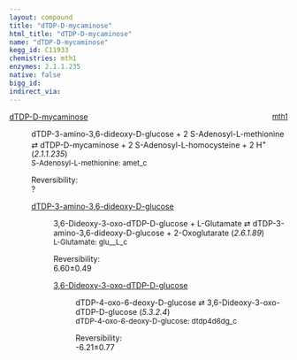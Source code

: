 ```yaml
---
layout: compound
title: "dTDP-D-mycaminose"
html_title: "dTDP-D-mycaminose"
name: "dTDP-D-mycaminose"
kegg_id: C11933
chemistries: mth1
enzymes: 2.1.1.235
native: false
bigg_id:
indirect_via:
---
```

<dl><dt class="rs-product"><a class="link-dark" data-bs-html="true" data-bs-title="KEGG: C11933" data-bs-toggle="tooltip" href="{{ site.url }}{{ site.baseurl }}/compounds/C11933">dTDP-D-mycaminose</a><span style="float: right; max-width: 40%"><a class="link-dark opacity-50" href="{{ site.url }}{{ site.baseurl }}/chemistries/mth1" style="font-size: small; word-wrap: anywhere;">mth1</a></span></dt><dd><p>dTDP-3-amino-3,6-dideoxy-D-glucose + 2 S-Adenosyl-L-methionine ⇄ dTDP-D-mycaminose + 2 S-Adenosyl-L-homocysteine + 2 H<sup>+</sup> (<i>2.1.1.235</i>)<br/><span style="font-size: small;"><span data-bs-html="true" data-bs-title="KEGG: C00019" data-bs-toggle="tooltip">S-Adenosyl-L-methionine</span>: amet_c</span><br/><div class="reversibility_info">Reversibility: <div class="progress"><div aria-valuemax="100" aria-valuemin="0" aria-valuenow="0" class="progress-bar bg-light" role="progressbar" style="width: 100%"></div></div><span>?</span><div class="progress"><div aria-valuemax="10" aria-valuemin="0" aria-valuenow="0" class="progress-bar bg-light" role="progressbar" style="width: 100%"></div></div></div></p><dl><dt><a class="link-dark" data-bs-html="true" data-bs-title="KEGG: C11925" data-bs-toggle="tooltip" href="{{ site.url }}{{ site.baseurl }}/compounds/C11925">dTDP-3-amino-3,6-dideoxy-D-glucose</a><span style="float: right; max-width: 40%"><a class="link-dark opacity-50" href="{{ site.url }}{{ site.baseurl }}/chemistries/None" style="font-size: small; word-wrap: anywhere;"></a></span></dt><dd><p>3,6-Dideoxy-3-oxo-dTDP-D-glucose + L-Glutamate ⇄ dTDP-3-amino-3,6-dideoxy-D-glucose + 2-Oxoglutarate (<i>2.6.1.89</i>)<br/><span style="font-size: small;"><span data-bs-html="true" data-bs-title="KEGG: C00025" data-bs-toggle="tooltip">L-Glutamate</span>: glu__L_c</span><br/><div class="reversibility_info">Reversibility: <div class="progress"><div aria-valuemax="100" aria-valuemin="0" aria-valuenow="0" class="progress-bar bg-success" role="progressbar" style="width: 0%"></div></div><span>6.60±0.49</span><div class="progress"><div aria-valuemax="10" aria-valuemin="0" aria-valuenow="6.600086287929116" class="progress-bar bg-danger" role="progressbar" style="width: 66.00%"></div><div aria-valuemax="10" aria-valuemin="0" aria-valuenow="6.600086287929116" class="progress-bar bg-warning" role="progressbar" style="width: 4.89%"></div></div></div></p><dl><dt><a class="link-dark" data-bs-html="true" data-bs-title="KEGG: C11908" data-bs-toggle="tooltip" href="{{ site.url }}{{ site.baseurl }}/compounds/C11908">3,6-Dideoxy-3-oxo-dTDP-D-glucose</a><span style="float: right; max-width: 40%"><a class="link-dark opacity-50" href="{{ site.url }}{{ site.baseurl }}/chemistries/None" style="font-size: small; word-wrap: anywhere;"></a></span></dt><dd><p>dTDP-4-oxo-6-deoxy-D-glucose ⇄ 3,6-Dideoxy-3-oxo-dTDP-D-glucose (<i>5.3.2.4</i>)<br/><span style="font-size: small;"><span data-bs-html="true" data-bs-title="KEGG: C11907" data-bs-toggle="tooltip">dTDP-4-oxo-6-deoxy-D-glucose</span>: dtdp4d6dg_c</span><br/><div class="reversibility_info">Reversibility: <div class="progress" style="flex-direction: row-reverse;"><div aria-valuemax="10" aria-valuemin="0" aria-valuenow="-6.2133087995256195" class="progress-bar bg-success" role="progressbar" style="width: 62.13%"></div><div aria-valuemax="10" aria-valuemin="0" aria-valuenow="-6.2133087995256195" class="progress-bar bg-warning" role="progressbar" style="width: 7.68%"></div></div><span>-6.21±0.77</span><div class="progress"><div aria-valuemax="10" aria-valuemin="0" aria-valuenow="-6.2133087995256195" class="progress-bar bg-danger" role="progressbar" style="width: 0%"></div></div></div></p><dl></dl></dd></dl></dd></dl></dd></dl>